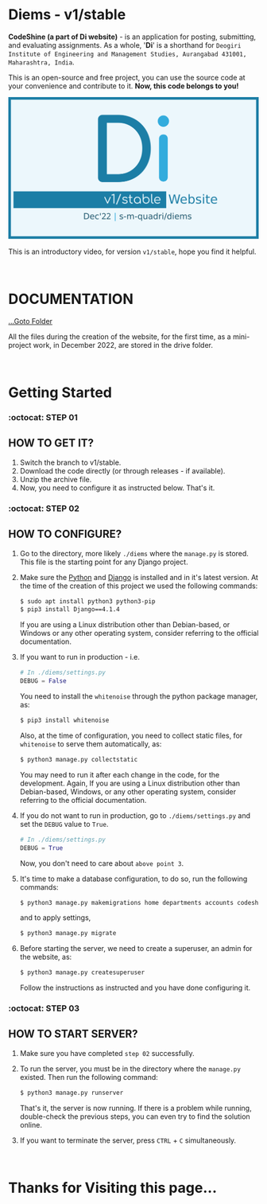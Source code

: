 # **Diems - v1/stable**

**CodeShine (a part of Di website)** - is an application for posting, submitting, and evaluating assignments. As a whole, '**Di**' is a shorthand for `Deogiri Institute of Engineering and Management Studies, Aurangabad 431001, Maharashtra, India`.

This is an open-source and free project, you can use the source code at your convenience and contribute to it. **Now, this code belongs to you!**
 
[![Introductory Video From Youtube](./thumbnail.png)
](https://www.youtube.com/watch?v=3Zsjpzn37T8)

  

This is an introductory video, for version `v1/stable`, hope you find it helpful.

<br/>


# **DOCUMENTATION**

[...Goto Folder](https://drive.google.com/drive/folders/1BkW4UvcxOwCk9jU4R9cznBPWyNya58AU?usp=sharing)

All the files during the creation of the website, for the first time, as a mini-project work, in December 2022, are stored in the drive folder.
  
<br/>

# **Getting Started**

### **:octocat: STEP 01**

## **HOW TO GET IT?**

1. Switch the branch to v1/stable.
2. Download the code directly (or through releases - if available).
3. Unzip the archive file.
4. Now, you need to configure it as instructed below. That's it.

### **:octocat: STEP 02**

## **HOW TO CONFIGURE?**

  
1. Go to the directory, more likely `./diems` where the `manage.py` is stored. This file is the starting point for any Django project.

  
3. Make sure the [Python](https://www.python.org/) and [Django](https://www.djangoproject.com/) is installed and in it's latest version. At the time of the creation of this project we used the following commands:


	```bash
	$ sudo apt install python3 python3-pip
	$ pip3 install Django==4.1.4
	```

	If you are using a Linux distribution other than Debian-based, or Windows or any other operating system, consider referring to the official documentation.

4. If you want to run in production - i.e.

	```py
	# In ./diems/settings.py
	DEBUG = False
	```

	You need to install the `whitenoise` through the python package manager, as:

	```bash
	$ pip3 install whitenoise
	```

	Also, at the time of configuration, you need to collect static files, for `whitenoise` to serve them automatically, as:

	```bash
	$ python3 manage.py collectstatic
	```

	You may need to run it after each change in the code, for the development. Again, If you are using a Linux distribution other than Debian-based, Windows, or any other operating system, consider referring to the official documentation.

5. If you do not want to run in production, go to `./diems/settings.py` and set the `DEBUG` value to `True`.

	```py
	# In ./diems/settings.py
	DEBUG = True
	```

	Now, you don't need to care about `above point 3`.

  

6. It's time to make a database configuration, to do so, run the following commands:

	```bash
	$ python3 manage.py makemigrations home departments accounts codeshine
	```

	and to apply settings,

	```bash
	$ python3 manage.py migrate
	```

7. Before starting the server, we need to create a superuser, an admin for the website, as:

	```bash
	$ python3 manage.py createsuperuser
	```

	Follow the instructions as instructed and you have done configuring it.

  

### **:octocat: STEP 03**

  

## **HOW TO START SERVER?**

  

1. Make sure you have completed `step 02` successfully.

  

2. To run the server, you must be in the directory where the `manage.py` existed. Then run the following command:

	```bash
	$ python3 manage.py runserver
	```

	That's it, the server is now running. If there is a problem while running, double-check the previous steps, you can even try to find the solution online.

3. If you want to terminate the server, press `CTRL` + `C` simultaneously.

<br/>


# Thanks for Visiting this page... 
